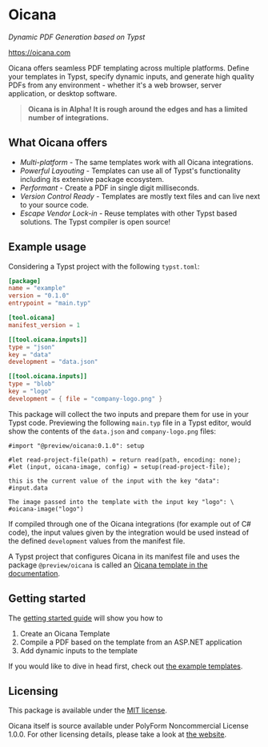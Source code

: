 # Oicana
*Dynamic PDF Generation based on Typst*

https://oicana.com

Oicana offers seamless PDF templating across multiple platforms. Define your templates in Typst, specify dynamic inputs, and generate high quality PDFs from any environment - whether it's a web browser, server application, or desktop software.

> **Oicana is in Alpha! It is rough around the edges and has a limited number of integrations.**

## What Oicana offers

- *Multi-platform* - The same templates work with all Oicana integrations.
- *Powerful Layouting* - Templates can use all of Typst's functionality including its extensive package ecosystem.
- *Performant* - Create a PDF in single digit milliseconds.
- *Version Control Ready* - Templates are mostly text files and can live next to your source code.
- *Escape Vendor Lock-in* - Reuse templates with other Typst based solutions. The Typst compiler is open source!

## Example usage

Considering a Typst project with the following `typst.toml`:
```toml
[package]
name = "example"
version = "0.1.0"
entrypoint = "main.typ"

[tool.oicana]
manifest_version = 1

[[tool.oicana.inputs]]
type = "json"
key = "data"
development = "data.json"

[[tool.oicana.inputs]]
type = "blob"
key = "logo"
development = { file = "company-logo.png" }
```

This package will collect the two inputs and prepare them for use in your Typst code. Previewing the following `main.typ` file in a Typst editor, would show the contents of the `data.json` and `company-logo.png` files:
```typst
#import "@preview/oicana:0.1.0": setup

#let read-project-file(path) = return read(path, encoding: none);
#let (input, oicana-image, config) = setup(read-project-file);

this is the current value of the input with the key "data":
#input.data

The image passed into the template with the input key "logo": \
#oicana-image("logo")
```

If compiled through one of the Oicana integrations (for example out of C# code), the input values given by the integration would be used instead of the defined `development` values from the manifest file.

A Typst project that configures Oicana in its manifest file and uses the package `@preview/oicana` is called an [Oicana template in the documentation][oicana-template].

## Getting started

The [getting started guide][getting-started] will show you how to
1. Create an Oicana Template
2. Compile a PDF based on the template from an ASP.NET application
3. Add dynamic inputs to the template

If you would like to dive in head first, check out [the example templates][example-templates].

## Licensing

This package is available under the [MIT license](./LICENSE.md).

Oicana itself is source available under PolyForm Noncommercial License 1.0.0. For other licensing details, please take a look at [the website][Oicana]. 


[Oicana]: https://oicana.com
[example-templates]: https://github.com/oicana/oicana-example-templates
[getting-started]: https://docs.oicana.com/getting-started
[oicana-template]: https://docs.oicana.com/templates
